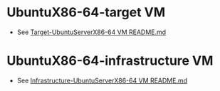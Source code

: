# UbuntuX86-64-target VM
* See [Target-UbuntuServerX86-64 VM README.md](https://github.com/jhu-information-security-institute/NwSec/blob/master/config/UbuntuServerX86-64/targetREADME.md)
 
# UbuntuX86-64-infrastructure VM
* See [Infrastructure-UbuntuServerX86-64 VM README.md](https://github.com/jhu-information-security-institute/NwSec/blob/master/config/UbuntuServerX86-64/infrastructureREADME.md)
